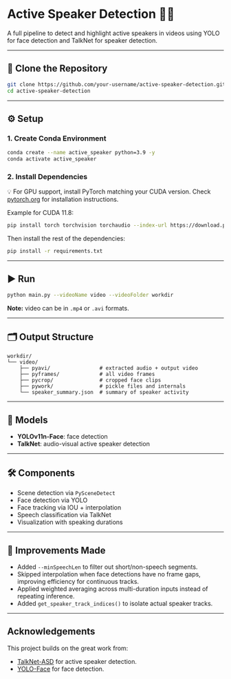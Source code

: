 # Active Speaker Detection 🎤👀

A full pipeline to detect and highlight active speakers in videos using YOLO for face detection and TalkNet for speaker detection.

---

## 📁 Clone the Repository

```bash
git clone https://github.com/your-username/active-speaker-detection.git
cd active-speaker-detection
```

---

## ⚙️ Setup

### 1. Create Conda Environment

```bash
conda create --name active_speaker python=3.9 -y
conda activate active_speaker
```

### 2. Install Dependencies
💡 For GPU support, install PyTorch matching your CUDA version. Check [pytorch.org](https://pytorch.org/get-started/locally/) for installation instructions.

Example for CUDA 11.8:
```bash
pip install torch torchvision torchaudio --index-url https://download.pytorch.org/whl/cu118
```

Then install the rest of the dependencies:
```bash
pip install -r requirements.txt
```




---

## ▶️ Run

```bash
python main.py --videoName video --videoFolder workdir
```

**Note:** video can be in `.mp4` or `.avi` formats.

---

## 🗂️ Output Structure

```
workdir/
└── video/
    ├── pyavi/                # extracted audio + output video
    ├── pyframes/             # all video frames
    ├── pycrop/               # cropped face clips
    ├── pywork/               # pickle files and internals
    └── speaker_summary.json  # summary of speaker activity
```

---

## 🧠 Models

- **YOLOv11n-Face**: face detection
- **TalkNet**: audio-visual active speaker detection

---

## 🛠️ Components

- Scene detection via `PySceneDetect`
- Face detection via YOLO
- Face tracking via IOU + interpolation
- Speech classification via TalkNet
- Visualization with speaking durations

---

## 🔧 Improvements Made

- Added `--minSpeechLen` to filter out short/non-speech segments.
- Skipped interpolation when face detections have no frame gaps, improving efficiency for continuous tracks.
- Applied weighted averaging across multi-duration inputs instead of repeating inference.
- Added `get_speaker_track_indices()` to isolate actual speaker tracks.

---


## Acknowledgements

This project builds on the great work from:

- [TalkNet-ASD](https://github.com/TaoRuijie/TalkNet-ASD) for active speaker detection.
- [YOLO-Face](https://github.com/akanametov/yolo-face) for face detection.


